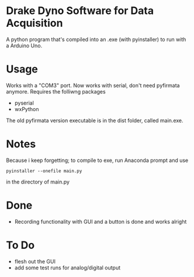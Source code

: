 Drake Dyno Software for Data Acquisition
=========================

A python program that's compiled into an .exe (with pyinstaller) to run with a Arduino Uno.

Usage
========

Works with a "COM3" port. 
Now works with serial, don't need pyfirmata anymore. 
Requires the folliwng packages 
- pyserial 
- wxPython

The old pyfirmata version executable is in the dist folder, called main.exe. 

Notes
=========
Because i keep forgetting; to compile to exe, run Anaconda prompt and use

    pyinstaller --onefile main.py
    
in the directory of main.py

Done 
====================
- Recording functionality with GUI and a button is done and works alright

To Do
======
- flesh out the GUI 
- add some test runs for analog/digital output
